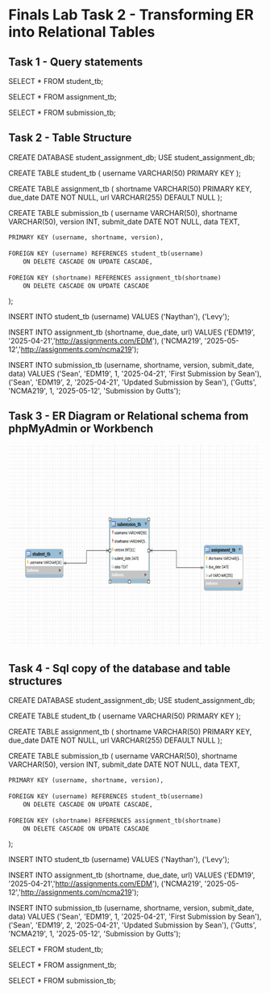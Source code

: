 # Finals Lab Task 2 - Transforming ER into Relational Tables

## Task 1 -  Query statements

SELECT * FROM student_tb;

SELECT * FROM assignment_tb;

SELECT * FROM submission_tb;

## Task 2 - Table Structure 

CREATE DATABASE student_assignment_db;
USE student_assignment_db;

CREATE TABLE student_tb (
username VARCHAR(50) PRIMARY KEY
);

CREATE TABLE assignment_tb (
shortname VARCHAR(50) PRIMARY KEY,
due_date DATE NOT NULL,
url VARCHAR(255) DEFAULT NULL
);

CREATE TABLE submission_tb (
username VARCHAR(50),
shortname VARCHAR(50),
version INT,
submit_date DATE NOT NULL,
data TEXT,

    PRIMARY KEY (username, shortname, version),
    
    FOREIGN KEY (username) REFERENCES student_tb(username)
        ON DELETE CASCADE ON UPDATE CASCADE,

    FOREIGN KEY (shortname) REFERENCES assignment_tb(shortname)
        ON DELETE CASCADE ON UPDATE CASCADE
);

INSERT INTO student_tb (username) VALUES ('Naythan'), ('Levy');

INSERT INTO assignment_tb (shortname, due_date, url) 
VALUES 
('EDM19', '2025-04-21','http://assignments.com/EDM'), 
('NCMA219', '2025-05-12','http://assignments.com/ncma219');

INSERT INTO submission_tb (username, shortname, version, submit_date, data)
VALUES
('Sean', 'EDM19', 1, '2025-04-21', 'First Submission by Sean'),
('Sean', 'EDM19', 2, '2025-04-21', 'Updated Submission by Sean'),
('Gutts', 'NCMA219', 1, '2025-05-12', 'Submission by Gutts');

## Task 3 -  ER Diagram or Relational schema from phpMyAdmin or Workbench

<img src="Images/ERD.png" alt="Alt Text" width="800" height="400"> 

## Task 4 - Sql copy of the database and table structures

CREATE DATABASE student_assignment_db;
USE student_assignment_db;

CREATE TABLE student_tb (
username VARCHAR(50) PRIMARY KEY
);

CREATE TABLE assignment_tb (
shortname VARCHAR(50) PRIMARY KEY,
due_date DATE NOT NULL,
url VARCHAR(255) DEFAULT NULL
);

CREATE TABLE submission_tb (
username VARCHAR(50),
shortname VARCHAR(50),
version INT,
submit_date DATE NOT NULL,
data TEXT,

    PRIMARY KEY (username, shortname, version),
    
    FOREIGN KEY (username) REFERENCES student_tb(username)
        ON DELETE CASCADE ON UPDATE CASCADE,

    FOREIGN KEY (shortname) REFERENCES assignment_tb(shortname)
        ON DELETE CASCADE ON UPDATE CASCADE
);

INSERT INTO student_tb (username) VALUES ('Naythan'), ('Levy');

INSERT INTO assignment_tb (shortname, due_date, url) 
VALUES 
('EDM19', '2025-04-21','http://assignments.com/EDM'), 
('NCMA219', '2025-05-12','http://assignments.com/ncma219');

INSERT INTO submission_tb (username, shortname, version, submit_date, data)
VALUES
('Sean', 'EDM19', 1, '2025-04-21', 'First Submission by Sean'),
('Sean', 'EDM19', 2, '2025-04-21', 'Updated Submission by Sean'),
('Gutts', 'NCMA219', 1, '2025-05-12', 'Submission by Gutts');

SELECT * FROM student_tb;

SELECT * FROM assignment_tb;

SELECT * FROM submission_tb;
